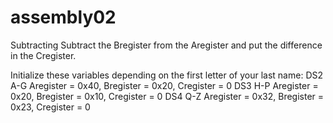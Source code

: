# assembly02
Subtracting
Subtract the Bregister from the Aregister and put the difference in the Cregister.

Initialize these variables depending on the first letter of your last name:
DS2 A-G  Aregister = 0x40, Bregister = 0x20, Cregister = 0
DS3 H-P Aregister = 0x20, Bregister = 0x10, Cregister = 0
DS4 Q-Z  Aregister = 0x32, Bregister = 0x23, Cregister = 0

